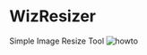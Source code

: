 # WizResizer
Simple Image Resize Tool
![howto](https://user-images.githubusercontent.com/8163689/171784398-46cea4ec-de0d-4852-a44f-b53ea49eb197.jpg)
